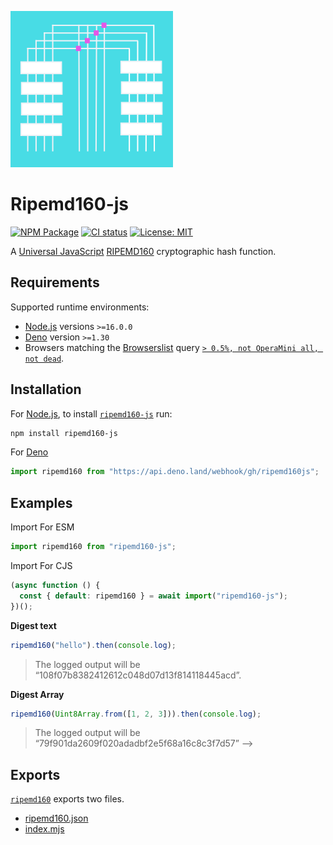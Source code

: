 ![RIPEMD1600 logo](https://raw.githubusercontent.com/pur3miish/ripemd160-js/main/static/ripemd-160.svg)

# Ripemd160-js

[![NPM Package](https://img.shields.io/npm/v/ripemd160-js.svg)](https://www.npmjs.org/package/ripemd160-js) [![CI status](https://github.com/pur3miish/ripemd160-js/workflows/CI/badge.svg)](https://github.com/pur3miish/ripemd160-js/actions) [![License: MIT](https://img.shields.io/badge/License-MIT-yellow.svg)](https://github.com/pur3miish/ripemd160-js/blob/main/LICENSE)

A [Universal JavaScript](https://en.wikipedia.org/wiki/Isomorphic_JavaScript) [RIPEMD160](https://en.bitcoin.it/wiki/RIPEMD-160) cryptographic hash function.

## Requirements

Supported runtime environments:

- [Node.js](https://nodejs.org) versions `>=16.0.0`
- [Deno](https://deno.land/) version `>=1.30`
- Browsers matching the [Browserslist](https://browsersl.ist) query [`> 0.5%, not OperaMini all, not dead`](https://browsersl.ist/?q=%3E+0.5%25%2C+not+OperaMini+all%2C+not+dead).

## Installation

For [Node.js](https://nodejs.org), to install [`ripemd160-js`](https://npm.im/ripemd160-js) run:

```sh
npm install ripemd160-js
```

For [Deno](https://deno.land/)

```js
import ripemd160 from "https://api.deno.land/webhook/gh/ripemd160js";
```

## Examples

Import For ESM

```js
import ripemd160 from "ripemd160-js";
```

Import For CJS

```js
(async function () {
  const { default: ripemd160 } = await import("ripemd160-js");
})();
```

**Digest text**

```js
ripemd160("hello").then(console.log);
```

> The logged output will be “108f07b8382412612c048d07d13f814118445acd”.

**Digest Array**

```js
ripemd160(Uint8Array.from([1, 2, 3])).then(console.log);
```

> The logged output will be “79f901da2609f020adadbf2e5f68a16c8c3f7d57” -->

## Exports

[`ripemd160`](https://npm.im/ripemd160-js) exports two files.

- [ripemd160.json](ripemd160.json)
- [index.mjs](index.mjs)
